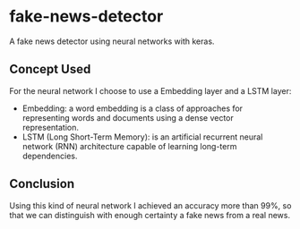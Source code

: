 # fake-news-detector
A fake news detector using neural networks with keras.

## Concept Used
For the neural network I choose to use a Embedding layer and a LSTM layer:
* Embedding: a word embedding is a class of approaches for representing words and documents using a dense vector representation.
* LSTM (Long Short-Term Memory):  is an artificial recurrent neural network (RNN) architecture capable of learning long-term dependencies.

## Conclusion
Using this kind of neural network I achieved an accuracy more than 99%, so that we can distinguish with enough certainty a fake news from a real news.
